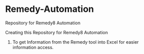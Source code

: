 # Remedy-Automation
Repository for Remedy8 Automation 

Creating this Repository for Remedy8 Automation

1. To get Information from the Remedy tool into Excel for easier information access.
